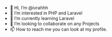 - 👋 Hi, I’m @ivrahhh
- 👀 I’m interested in PHP and Laravel
- 🌱 I’m currently learning Laravel
- 💞️ I’m looking to collaborate on any Projects
- 📫 How to reach me you can look at my profile.

<!---
ivrahhh/ivrahhh is a ✨ special ✨ repository because its `README.md` (this file) appears on your GitHub profile.
You can click the Preview link to take a look at your changes.
--->
